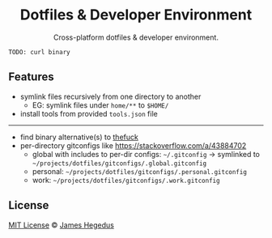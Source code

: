 <div align="center">

# Dotfiles & Developer Environment

Cross-platform dotfiles & developer environment.

</div>

```shell
TODO: curl binary
```

## Features

- symlink files recursively from one directory to another
  - EG: symlink files under `home/**` to `$HOME/`
- install tools from provided `tools.json` file

---

- find binary alternative(s) to [thefuck](https://github.com/nvbn/thefuck)
- per-directory gitconfigs like https://stackoverflow.com/a/43884702
	- global with includes to per-dir configs: `~/.gitconfig` -> symlinked to `~/projects/dotfiles/gitconfigs/.global.gitconfig`
	- personal: `~/projects/dotfiles/gitconfigs/.personal.gitconfig`
	- work: `~/projects/dotfiles/gitconfigs/.work.gitconfig`

## License

[MIT License](LICENSE) © [James Hegedus](https://github.com/jthegedus/)
